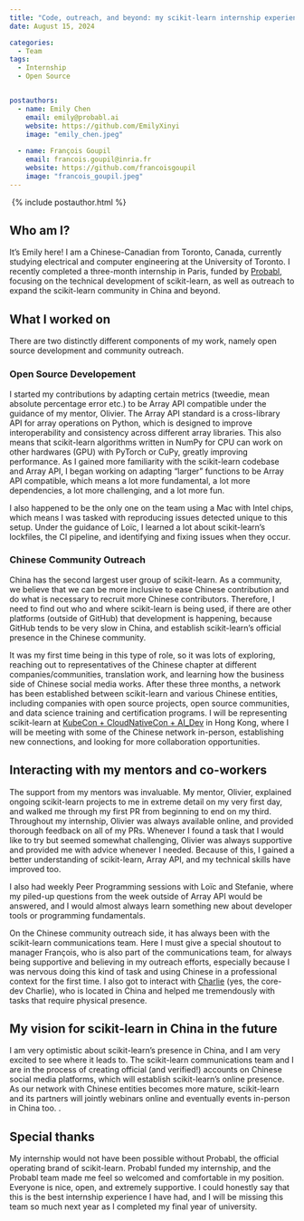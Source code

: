 ```yaml
---
title: "Code, outreach, and beyond: my scikit-learn internship experience"
date: August 15, 2024

categories:
  - Team
tags:
  - Internship
  - Open Source


postauthors:
  - name: Emily Chen
    email: emily@probabl.ai
    website: https://github.com/EmilyXinyi 
    image: "emily_chen.jpeg"
    
  - name: François Goupil
    email: francois.goupil@inria.fr
    website: https://github.com/francoisgoupil
    image: "francois_goupil.jpeg"
---
```

<div>
  <img src="/assets/images/posts_images/{{ page.featured-image }}" alt="">
  {% include postauthor.html %}
</div>

## Who am I? 

It’s Emily here! I am a Chinese-Canadian from Toronto, Canada, currently studying electrical and computer engineering at the University of Toronto. I recently completed a three-month internship in Paris, funded by [Probabl](https://probabl.ai/), focusing on the technical development of scikit-learn, as well as outreach to expand the scikit-learn community in China and beyond. 


## What I worked on

There are two distinctly different components of my work, namely open source development and community outreach. 

### Open Source Developement

I started my contributions by adapting certain metrics (tweedie, mean absolute percentage error etc.) to be Array API compatible under the guidance of my mentor, Olivier. The Array API standard is a cross-library API for array operations on Python, which is designed to improve interoperability and consistency across different array libraries. This also means that scikit-learn algorithms written in NumPy for CPU can work on other hardwares (GPU) with PyTorch or CuPy, greatly improving performance. As I gained more familiarity with the scikit-learn codebase and Array API, I began working on adapting “larger” functions to be Array API compatible, which means a lot more fundamental, a lot more dependencies, a lot more challenging, and a lot more fun. 

I also happened to be the only one on the team using a Mac with Intel chips, which means I was tasked with reproducing issues detected unique to this setup. Under the guidance of Loïc, I learned a lot about scikit-learn’s lockfiles, the CI pipeline, and identifying and fixing issues when they occur. 

### Chinese Community Outreach

China has the second largest user group of scikit-learn. As a community, we believe that we can be more inclusive to ease Chinese contribution and do what is necessary to recruit more Chinese contributors. Therefore, I need to find out who and where scikit-learn is being used, if there are other platforms (outside of GitHub) that development is happening, because GitHub tends to be very slow in China, and establish scikit-learn’s official presence in the Chinese community. 

It was my first time being in this type of role, so it was lots of exploring, reaching out to representatives of the Chinese chapter at different companies/communities, translation work, and learning how the business side of Chinese social media works. After these three months, a network has been established between scikit-learn and various Chinese entities, including companies with open source projects, open source communities, and data science training and certification programs. I will be representing scikit-learn at [KubeCon + CloudNativeCon + AI_Dev](https://events.linuxfoundation.org/kubecon-cloudnativecon-open-source-summit-ai-dev-china/) in Hong Kong, where I will be meeting with some of the Chinese network in-person, establishing new connections, and looking for more collaboration opportunities. 


## Interacting with my mentors and co-workers 

The support from my mentors was invaluable. My mentor, Olivier, explained ongoing scikit-learn projects to me in extreme detail on my very first day, and walked me through my first PR from beginning to end on my third. Throughout my internship, Olivier was always available online, and provided thorough feedback on all of my PRs. Whenever I found a task that I would like to try but seemed somewhat challenging, Olivier was always supportive and provided me with advice whenever I needed. Because of this, I gained a better understanding of scikit-learn, Array API, and my technical skills have improved too. 

I also had weekly Peer Programming sessions with Loïc and Stefanie, where my piled-up questions from the week outside of Array API would be answered, and I would almost always learn something new about developer tools or programming fundamentals. 

On the Chinese community outreach side, it has always been with the scikit-learn communications team. Here I must give a special shoutout to manager François, who is also part of the communications team, for always being supportive and believing in my outreach efforts, especially because I was nervous doing this kind of task and using Chinese in a professional context for the first time. I also got to interact with [Charlie](https://charlie-xiao.github.io/) (yes, the core-dev Charlie), who is located in China and helped me tremendously with tasks that require physical presence. 


## My vision for scikit-learn in China in the future

I am very optimistic about scikit-learn’s presence in China, and I am very excited to see where it leads to. The scikit-learn communications team and I are in the process of creating official (and verified!) accounts on Chinese social media platforms, which will establish scikit-learn’s online presence. As our network with Chinese entities becomes more mature, scikit-learn and its partners will jointly webinars online and eventually events in-person in China too. .


## Special thanks 

My internship would not have been possible without Probabl, the official operating brand of scikit-learn. Probabl funded my internship, and the Probabl team made me feel so welcomed and comfortable in my position. Everyone is nice, open, and extremely supportive. I could honestly say that this is the best internship experience I have had, and I will be missing this team so much next year as I completed my final year of university. 